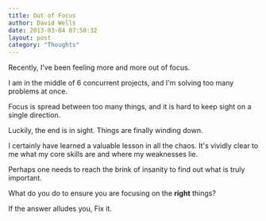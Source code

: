 ```yaml
---
title: Out of Focus
author: David Wells
date: 2013-03-04 07:50:32
layout: post
category: "Thoughts"
---
```


Recently, I've been feeling more and more out of focus.

I am in the middle of 6 concurrent projects, and I'm solving too many problems at once.

Focus is spread between too many things, and it is hard to keep sight on a single direction.

Luckily, the end is in sight. Things are finally winding down.

I certainly have learned a valuable lesson in all the chaos. It's vividly clear to me what my core skills are and where my weaknesses lie.

Perhaps one needs to reach the brink of insanity to find out what is truly important.

What do you do to ensure you are focusing on the **right** things?

If the answer alludes you, Fix it.
